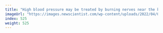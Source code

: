 ```yaml
---
title: "High blood pressure may be treated by burning nerves near the kidneys"
imageUrl: "https://images.newscientist.com/wp-content/uploads/2022/04/04154156/SEI_97125992.jpg?width=600"
index: 525
weight: 525
---
```

